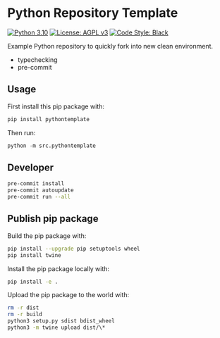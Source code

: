 # Python Repository Template

[![Python 3.10][python_badge]](https://www.python.org/downloads/release/python-3106/)
[![License: AGPL v3][agpl3_badge]](https://www.gnu.org/licenses/agpl-3.0)
[![Code Style: Black][black_badge]](https://github.com/ambv/black)

Example Python repository to quickly fork into new clean environment.

- typechecking
- pre-commit

## Usage

First install this pip package with:

```bash
pip install pythontemplate
```

Then run:

```py
python -m src.pythontemplate
```

## Developer

```bash
pre-commit install
pre-commit autoupdate
pre-commit run --all
```

## Publish pip package

Build the pip package with:

```bash
pip install --upgrade pip setuptools wheel
pip install twine
```

Install the pip package locally with:

```bash
pip install -e .
```

Upload the pip package to the world with:

```bash
rm -r dist
rm -r build
python3 setup.py sdist bdist_wheel
python3 -m twine upload dist/\*
```

<!-- Un-wrapped URL's below (Mostly for Badges) -->

[agpl3_badge]: https://img.shields.io/badge/License-AGPL_v3-blue.svg
[black_badge]: https://img.shields.io/badge/code%20style-black-000000.svg
[python_badge]: https://img.shields.io/badge/python-3.6-blue.svg
